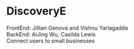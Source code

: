 # DiscoveryE
FrontEnd: Jillian Genova and Vishnu Yarlagadda  
BackEnd: AiJing Wu, Casilda Lewis  
Connect users to small businesses
